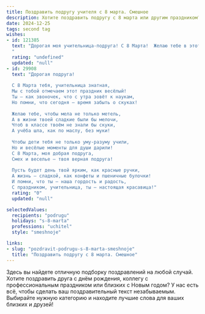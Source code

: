 ```yaml
---
title: Поздравить подругу учителя с 8 марта. Смешное
description: Хотите поздравить подругу с 8 марта или другим праздником? Наш ИИ создаст незабываемое поздравление, а вы обязательно выделитесь среди других.  
date: 2024-12-25
tags: second tag
wishes:
- id: 121385
  text: "Дорогая моя учительница-подруга! С 8 Марта!  Желаю тебе в этот день столько цветов, сколько оценок «пять» ты поставила за год (шутка, конечно!),  терпения —  столько, сколько у тебя было учеников, и  отдыха —  столько, сколько  длинных и солнечных каникул! Пусть  весна будет яркой, как твой оптимизм, а настроение —  таким же отличным, как твои уроки (ну, почти)!
  "
  rating: "undefined"
  updated: "null"
- id: 29908
  text: "Дорогая подруга!
  
  С 8 Марта тебя, учительница знатная,
  Мы с тобой отмечаем этот праздник весёлый!
  Ты – как звоночек, что с утра зовёт к наукам,
  Но помни, что сегодня – время забыть о скуках!
  
  Желаю тебе, чтобы мела не только метель,
  А в жизни твоей сладкие были бы мелочи,
  Чтоб в классе твоём не знали бы скуки,
  А учёба шла, как по маслу, без муки!
  
  Чтобы дети тебя не только уму-разуму учили,
  Но и весёлые моменты для души дарили!
  С 8 Марта, моя добрая подруга,
  Смех и веселье – твоя верная подруга!
  
  Пусть будет день твой ярким, как красные ручки,
  А жизнь – сладкой, как конфеты и пшеничные булочки!
  И помни, что ты – наша гордость и радость,
  С праздником, учительница, ты – настоящая красавица!"
  rating: "0"
  updated: "null"

selectedValues:
  recipients: "podrugu"
  holidays: "s-8-marta"
  professions: "uchitel"
  style: "smeshnoje"

links:
- slug: "pozdravit-podrugu-s-8-marta-smeshnoje"
  title: "Поздравить подругу с 8 марта. Смешное"
---
```


Здесь вы найдете отличную подборку поздравлений на любой случай. 
Хотите поздравить друга с днём рождения, коллегу с профессиональным праздником или близких с Новым годом? У нас есть всё, чтобы сделать ваш поздравительный текст незабываемым. Выбирайте нужную категорию и находите лучшие слова для ваших близких и друзей!
